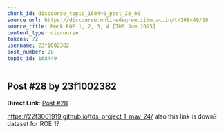 ```yaml
---
chunk_id: discourse_topic_168449_post_28_00
source_url: https://discourse.onlinedegree.iitm.ac.in/t/168449/28
source_title: Mock ROE 1, 2, 3, 4 [TDS Jan 2025]
content_type: discourse
tokens: 72
username: 23f1002382
post_number: 28
topic_id: 168449
---
```


## Post #28 by 23f1002382

**Direct Link**: [Post #28](https://discourse.onlinedegree.iitm.ac.in/t/168449/28)

https://22f3001919.github.io/tds_project_1_may_24/ also this link is down? dataset for ROE 1?
